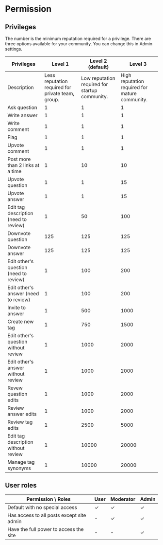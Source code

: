 # Permission

## Privileges

The number is the minimum reputation required for a privilege. There are three options available for your community. You can change this in Admin settings.

| Privileges | Level 1 | Level 2 (default) | Level 3 |
|  ----- | ----- | ----- | -----  |
| Description | Less reputation required for private team, group. | Low reputation required for startup community. | High reputation required for mature community. |
| Ask question | 1 | 1 | 1 |
| Write answer | 1 | 1 | 1 |
| Write comment | 1 | 1 | 1 |
| Flag | 1 | 1 | 1 |
| Upvote comment | 1 | 1 | 1 |
| Post more than 2 links at a time | 1 | 10 | 10 |
| Upvote question | 1 | 1 | 15 |
| Upvote answer | 1 | 1 | 15 |
| Edit tag description (need to review) | 1 | 50 | 100 |
| Downvote question | 125 | 125 | 125 |
| Downvote answer | 125 | 125 | 125 |
| Edit other's question (need to review) | 1 | 100 | 200 |
| Edit other's answer (need to review) | 1 | 100 | 200 |
| Invite to answer | 1 | 500 | 1000 |
| Create new tag | 1 | 750 | 1500 |
| Edit other's question without review | 1 | 1000 | 2000 |
| Edit other's answer without review | 1 | 1000 | 2000 |
| Revew question edits | 1 | 1000 | 2000 |
| Review answer edits | 1 | 1000 | 2000 |
| Review tag edits | 1 | 2500 | 5000 |
| Edit tag description without review | 1 | 10000 | 20000 |
| Manage tag synonyms | 1 | 10000 | 20000 |

## User roles

| Permission \ Roles | User | Moderator | Admin |
|---|---|---|---|
| Default with no special access | ✓ | ✓ | ✓ |
| Has access to all posts except site admin | - | ✓ | ✓ |
| Have the full power to access the site | - | - | ✓ |
